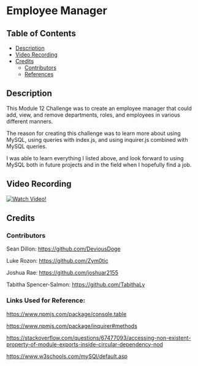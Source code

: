 # Employee Manager

## Table of Contents
  - [Description](#description)
  - [Video Recording](#video-recording)
  - [Credits](#credits)
    - [Contributors](#contributors)
    - [References](#links-used-for-reference)

## Description

This Module 12 Challenge was to create an employee manager that could add, view, and remove departments, roles, and employees in various different manners.

The reason for creating this challenge was to learn more about using MySQL, using queries with index.js, and using inquirer.js combined with MySQL queries.

I was able to learn everything I listed above, and look forward to using MySQL both in future projects and in the field when I hopefully find a job.

## Video Recording

[![Watch Video!](https://img.youtube.com/vi/Dw887jmw7ew/maxresdefault.jpg)](https://youtu.be/Dw887jmw7ew)

## Credits

### Contributors

Sean Dillon: https://github.com/DeviousDoge

Luke Rozon: https://github.com/Zym0tic

Joshua Rae: https://github.com/joshuar2155

Tabitha Spencer-Salmon: https://github.com/TabithaLy

### Links Used for Reference:

https://www.npmjs.com/package/console.table

https://www.npmjs.com/package/inquirer#methods

https://stackoverflow.com/questions/67477093/accessing-non-existent-property-of-module-exports-inside-circular-dependency-nod

https://www.w3schools.com/mySQl/default.asp